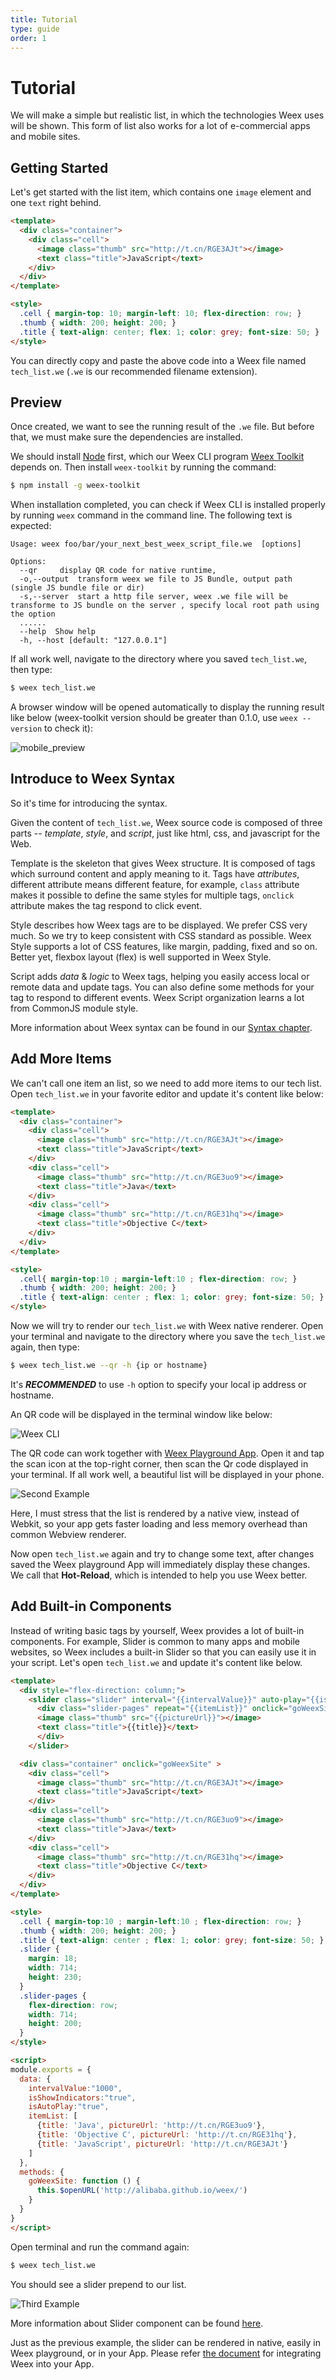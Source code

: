 ```yaml
---
title: Tutorial
type: guide
order: 1
---
```


# Tutorial

We will make a simple but realistic list, in which the technologies Weex uses will be shown. This form of list also works for a lot of e-commercial apps and mobile sites.

## Getting Started

Let's get started with the list item, which contains one `image` element and one `text` right behind.

```html
<template>
  <div class="container">
    <div class="cell">
      <image class="thumb" src="http://t.cn/RGE3AJt"></image>
      <text class="title">JavaScript</text>
    </div>
  </div>
</template>

<style>
  .cell { margin-top: 10; margin-left: 10; flex-direction: row; }
  .thumb { width: 200; height: 200; }
  .title { text-align: center; flex: 1; color: grey; font-size: 50; }
</style>
```

You can directly copy and paste the above code into a Weex file named `tech_list.we` (`.we` is our recommended filename extension).

## Preview

Once created, we want to see the running result of the `.we` file. But before that, we must make sure the dependencies are installed.

We should install [Node](https://nodejs.org/en/download/) first, which our Weex CLI program [Weex Toolkit](https://www.npmjs.com/package/weex-toolkit) depends on. Then install `weex-toolkit` by running the command:

```bash
$ npm install -g weex-toolkit
```

When installation completed, you can check if Weex CLI is installed properly by running `weex` command in the command line. The following text is expected:

```
Usage: weex foo/bar/your_next_best_weex_script_file.we  [options]

Options:
  --qr     display QR code for native runtime, 
  -o,--output  transform weex we file to JS Bundle, output path (single JS bundle file or dir)
  -s,--server  start a http file server, weex .we file will be transforme to JS bundle on the server , specify local root path using the option  
  ......
  --help  Show help         
  -h, --host [default: "127.0.0.1"]
```

If all work well, navigate to the directory where you saved `tech_list.we`, then type:

```bash
$ weex tech_list.we
```

A browser window will be opened automatically to display the running result like below     (weex-toolkit version should be greater than 0.1.0, use `weex --version` to check it):

![mobile_preview](https://gtms02.alicdn.com/tps/i2/TB1y151LVXXXXXXaXXXoRYgWVXX-495-584.jpg)

## Introduce to Weex Syntax

So it's time for introducing the syntax. 

Given the content of `tech_list.we`, Weex source code is composed of three parts -- *template*, *style*, and *script*, just like html, css, and javascript for the Web.

Template is the skeleton that gives Weex structure. It is composed of tags which surround content and apply meaning to it. Tags have *attributes*, different attribute means different feature, for example, `class` attribute makes it possible to define the same styles for multiple tags, `onclick` attribute makes the tag respond to click event.

Style describes how Weex tags are to be displayed. We prefer CSS very much. So we try to keep consistent with CSS standard as possible. Weex Style supports a lot of CSS features, like margin, padding, fixed and so on. Better yet, flexbox layout (flex) is well supported in Weex Style.

Script adds *data* & *logic* to Weex tags, helping you easily access local or remote data and update tags. You can also define some methods for your tag to respond to different events. Weex Script organization learns a lot from CommonJS module style.

More information about Weex syntax can be found in our [Syntax chapter](./syntax/index.html).

## Add More Items

We can't call one item an list, so we need to add more items to our tech list. Open `tech_list.we` in your favorite editor and update it's content like below:

```html
<template>
  <div class="container">
    <div class="cell">
      <image class="thumb" src="http://t.cn/RGE3AJt"></image>
      <text class="title">JavaScript</text>
    </div>
    <div class="cell">
      <image class="thumb" src="http://t.cn/RGE3uo9"></image>
      <text class="title">Java</text>
    </div>
    <div class="cell">
      <image class="thumb" src="http://t.cn/RGE31hq"></image>
      <text class="title">Objective C</text>
    </div>
  </div>
</template>

<style>
  .cell{ margin-top:10 ; margin-left:10 ; flex-direction: row; }
  .thumb { width: 200; height: 200; }
  .title { text-align: center ; flex: 1; color: grey; font-size: 50; }
</style>
```

Now we will try to  render our  `tech_list.we`  with Weex native renderer.  Open your terminal and  navigate to the directory where you save the `tech_list.we` again, then type:

```bash
$ weex tech_list.we --qr -h {ip or hostname}
```

It's ***RECOMMENDED*** to use `-h` option to specify your local ip address or hostname.

An QR code will be displayed in the terminal window like below:

![Weex CLI](images/tut-cli-qrcode.png)

The QR code can work together with [Weex Playground App](http://alibaba.github.io/weex/download.html). Open it and tap the scan icon at the top-right corner, then scan the Qr code displayed in your terminal. If all work well, a beautiful list will be displayed in your phone.

![Second Example](images/tut-second.png)

Here, I must stress that the list is rendered by a native view, instead of Webkit, so your app gets faster loading and less memory overhead than common Webview renderer.

Now open `tech_list.we` again and try to change some text, after changes saved the Weex playground App will immediately display these changes. We call that **Hot-Reload**, which is intended to help you use Weex better.

## Add Built-in Components

Instead of writing basic tags by yourself, Weex provides a lot of built-in components. For example, Slider is common to many apps and mobile websites, so Weex includes a built-in Slider so that you can easily use it in your script. Let's open `tech_list.we` and update it's content like below.

```html
<template>
  <div style="flex-direction: column;">
    <slider class="slider" interval="{{intervalValue}}" auto-play="{{isAutoPlay}}" >
      <div class="slider-pages" repeat="{{itemList}}" onclick="goWeexSite" >
      <image class="thumb" src="{{pictureUrl}}"></image>
      <text class="title">{{title}}</text>
      </div>
    </slider>

  <div class="container" onclick="goWeexSite" >
    <div class="cell">
      <image class="thumb" src="http://t.cn/RGE3AJt"></image>
      <text class="title">JavaScript</text>
    </div>
    <div class="cell">
      <image class="thumb" src="http://t.cn/RGE3uo9"></image>
      <text class="title">Java</text>
    </div>
    <div class="cell">
      <image class="thumb" src="http://t.cn/RGE31hq"></image>
      <text class="title">Objective C</text>
    </div>
  </div>
</template>

<style>
  .cell { margin-top:10 ; margin-left:10 ; flex-direction: row; }
  .thumb { width: 200; height: 200; }
  .title { text-align: center ; flex: 1; color: grey; font-size: 50; }
  .slider {
    margin: 18;
    width: 714;
    height: 230;
  }
  .slider-pages {
    flex-direction: row;
    width: 714;
    height: 200;
  }
</style>

<script>
module.exports = {
  data: {
    intervalValue:"1000",
    isShowIndicators:"true",
    isAutoPlay:"true",
    itemList: [
      {title: 'Java', pictureUrl: 'http://t.cn/RGE3uo9'},
      {title: 'Objective C', pictureUrl: 'http://t.cn/RGE31hq'},
      {title: 'JavaScript', pictureUrl: 'http://t.cn/RGE3AJt'}
    ]
  },
  methods: {
    goWeexSite: function () {
      this.$openURL('http://alibaba.github.io/weex/')
    }
  }
}
</script>
```

Open terminal and run the command again:

```bash
$ weex tech_list.we
```

You should see a slider prepend to our list.

![Third Example](images/tut4.gif)

More information about Slider component can be found [here](../references/components/slider.html).

Just as the previous example, the slider can be rendered in native, easily in Weex playground, or in your App. Please refer [the document](./advanced/integrate-to-android.html) for integrating Weex into your App.
